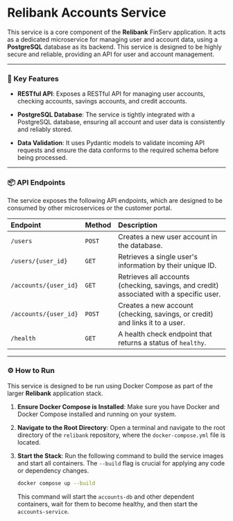 # Relibank Accounts Service

This service is a core component of the **Relibank** FinServ application. It acts as a dedicated microservice for managing user and account data, using a **PostgreSQL** database as its backend. This service is designed to be highly secure and reliable, providing an API for user and account management.

---

### 🚀 Key Features

* **RESTful API**: Exposes a RESTful API for managing user accounts, checking accounts, savings accounts, and credit accounts.

* **PostgreSQL Database**: The service is tightly integrated with a PostgreSQL database, ensuring all account and user data is consistently and reliably stored.

* **Data Validation**: It uses Pydantic models to validate incoming API requests and ensure the data conforms to the required schema before being processed.

---

### 📦 API Endpoints

The service exposes the following API endpoints, which are designed to be consumed by other microservices or the customer portal.

| Endpoint | Method | Description |
| :--- | :--- | :--- |
| `/users` | `POST` | Creates a new user account in the database. |
| `/users/{user_id}` | `GET` | Retrieves a single user's information by their unique ID. |
| `/accounts/{user_id}` | `GET` | Retrieves all accounts (checking, savings, and credit) associated with a specific user. |
| `/accounts/{user_id}` | `POST` | Creates a new account (checking, savings, or credit) and links it to a user. |
| `/health` | `GET` | A health check endpoint that returns a status of `healthy`. |

---

### ⚙️ How to Run

This service is designed to be run using Docker Compose as part of the larger **Relibank** application stack.

1.  **Ensure Docker Compose is Installed**: Make sure you have Docker and Docker Compose installed and running on your system.

2.  **Navigate to the Root Directory**: Open a terminal and navigate to the root directory of the `relibank` repository, where the `docker-compose.yml` file is located.

3.  **Start the Stack**: Run the following command to build the service images and start all containers. The `--build` flag is crucial for applying any code or dependency changes.

    ```bash
    docker compose up --build
    ```

    This command will start the `accounts-db` and other dependent containers, wait for them to become healthy, and then start the `accounts-service`.
